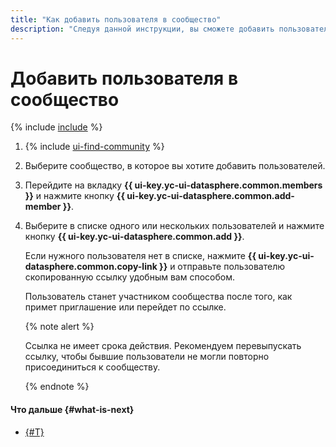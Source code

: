 ```yaml
---
title: "Как добавить пользователя в сообщество"
description: "Следуя данной инструкции, вы сможете добавить пользователя в сообщество."
---
```


# Добавить пользователя в сообщество

{% include [include](../../../_includes/datasphere/organization-users.md) %}

1. {% include [ui-find-community](../../../_includes/datasphere/ui-find-community.md) %}
1. Выберите сообщество, в которое вы хотите добавить пользователей.
1. Перейдите на вкладку **{{ ui-key.yc-ui-datasphere.common.members }}** и нажмите кнопку **{{ ui-key.yc-ui-datasphere.common.add-member }}**.
1. Выберите в списке одного или нескольких пользователей и нажмите кнопку **{{ ui-key.yc-ui-datasphere.common.add }}**.

   Если нужного пользователя нет в списке, нажмите **{{ ui-key.yc-ui-datasphere.common.copy-link }}** и отправьте пользователю скопированную ссылку удобным вам способом.

   Пользователь станет участником сообщества после того, как примет приглашение или перейдет по ссылке.

   {% note alert %}

   Ссылка не имеет срока действия. Рекомендуем перевыпускать ссылку, чтобы бывшие пользователи не могли повторно присоединиться к сообществу.

   {% endnote %}

#### Что дальше {#what-is-next}

* [{#T}](link-channel.md)
